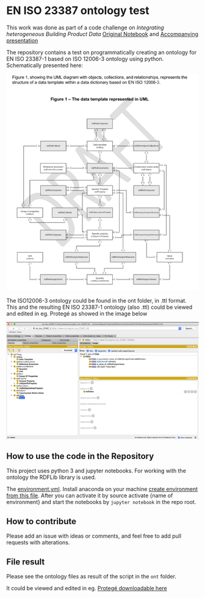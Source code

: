 # EN ISO 23387 ontology test

This work was done as part of a code challenge on *Integrating heterogeneous Building Product Data* [Original Notebook](https://github.com/linkedbuildingdata/SummerSchoolOfLDAC/blob/master/Notebooks/02-01-Integrate-heterogeneous-building-product-data.ipynb) and [Accompanying presentation](https://github.com/linkedbuildingdata/SummerSchoolOfLDAC/blob/master/presentations/06_Wagner_LinkedBuildingProducts.pdf)

The repository contains a test on programmatically creating an ontology for EN ISO 23387-1 based on ISO 12006-3 ontology using python. Schematically presented here:

![Figure 1 UML](images/figure1uml.png)

The ISO12006-3 ontology could be found in the ont folder, in .ttl format. This and the resulting EN ISO 23387-1 ontology (also .ttl) could be viewed and edited in eg. Protegé as showed in the image below

![Figure 2 Protegé](images/protege.png)


## How to use the code in the Repository
This project uses python 3 and jupyter notebooks. For working with the ontology the RDFLib library is used.

The [environment.yml](environment.yml). Install anaconda on your machine [create environment from this file](https://docs.conda.io/projects/conda/en/latest/user-guide/tasks/manage-environments.html#creating-an-environment-from-an-environment-yml-file). After you can activate it by source activate {name of environment} and start the notebooks by ```jupyter notebook``` in the repo root.

## How to contribute
Please add an issue with ideas or comments, and feel free to add pull requests with alterations.

## File result
Please see the ontology files as result of the script in the ```ont``` folder.

It could be viewed and edited in eg. [Protegé downloadable here](https://protege.stanford.edu/)
